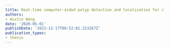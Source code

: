 ```yaml
---
title: Real-time computer-aided polyp detection and localization for clinical applications
authors:
- Austin Wang
date: '2020-05-01'
publishDate: '2023-12-17T00:52:01.223267Z'
publication_types:
- thesis
---
```

